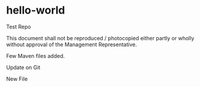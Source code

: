 # hello-world
Test Repo

This document shall not be reproduced / photocopied either partly or wholly without approval of the Management Representative.

Few Maven files added.

Update on Git

New File

